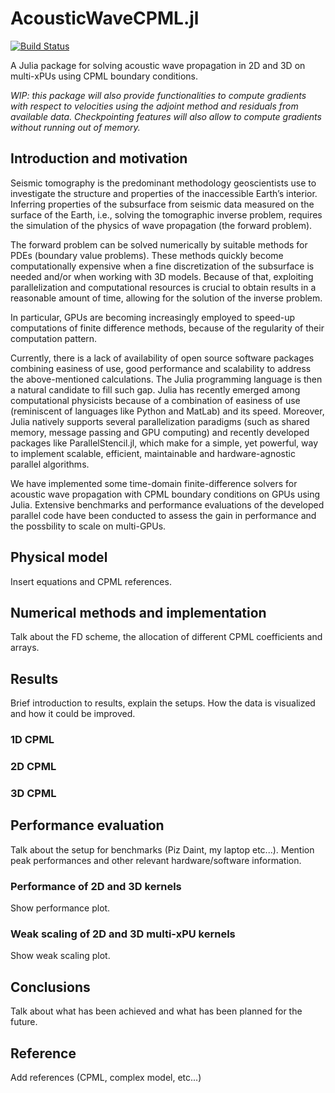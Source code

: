 # AcousticWaveCPML.jl

[![Build Status](https://github.com/GiackAloZ/AcousticWaveCPML.jl/actions/workflows/CI.yml/badge.svg)](https://github.com/GiackAloZ/AcousticWaveCPML.jl/actions/workflows/CI.yml)

A Julia package for solving acoustic wave propagation in 2D and 3D on multi-xPUs using CPML boundary conditions.

_WIP: this package will also provide functionalities to compute gradients with respect to velocities using the adjoint method and residuals from available data. Checkpointing features will also allow to compute gradients without running out of memory._

## Introduction and motivation

Seismic tomography is the predominant methodology geoscientists use to investigate the structure and properties
of the inaccessible Earth’s interior. Inferring properties of the subsurface from seismic data measured on
the surface of the Earth, i.e., solving the tomographic inverse problem, requires the simulation of the physics of
wave propagation (the forward problem).

The forward problem can be solved numerically by suitable methods
for PDEs (boundary value problems). These methods quickly become computationally expensive when a fine
discretization of the subsurface is needed and/or when working with 3D models. Because of that, exploiting
parallelization and computational resources is crucial to obtain results in a reasonable amount of time, allowing
for the solution of the inverse problem.

In particular, GPUs are becoming increasingly employed to speed-up
computations of finite difference methods, because of the regularity of their computation pattern.

Currently, there is a lack of availability of open source software packages combining easiness of use, good
performance and scalability to address the above-mentioned calculations. The Julia programming language is
then a natural candidate to fill such gap. Julia has recently emerged among computational physicists because
of a combination of easiness of use (reminiscent of languages like Python and MatLab) and its speed. Moreover,
Julia natively supports several parallelization paradigms (such as shared memory, message passing and GPU
computing) and recently developed packages like ParallelStencil.jl, which make for a simple, yet powerful, way
to implement scalable, efficient, maintainable and hardware-agnostic parallel algorithms.

We have implemented some time-domain finite-difference solvers for acoustic wave propagation
with CPML boundary conditions on GPUs using Julia. Extensive benchmarks and performance evaluations of the developed parallel code have been conducted to assess the gain in performance and the possbility to scale on multi-GPUs.

## Physical model

Insert equations and CPML references.

## Numerical methods and implementation

Talk about the FD scheme, the allocation of different CPML coefficients and arrays.

## Results

Brief introduction to results, explain the setups. How the data is visualized and how it could be improved.

### 1D CPML

### 2D CPML

### 3D CPML

## Performance evaluation

Talk about the setup for benchmarks (Piz Daint, my laptop etc...). Mention peak performances and other relevant hardware/software information.

### Performance of 2D and 3D kernels

Show performance plot.

### Weak scaling of 2D and 3D multi-xPU kernels

Show weak scaling plot.

## Conclusions

Talk about what has been achieved and what has been planned for the future.

## Reference

Add references (CPML, complex model, etc...)
